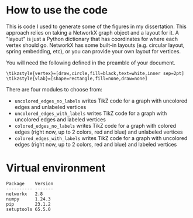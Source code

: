 # How to use the code
This is code I used to generate some of the figures in my dissertation. This approach relies on taking a NetworkX graph object and a layout for it. A "layout" is just a Python dictionary that has coordinates for where each vertex should go. NetworkX has some built-in layouts (e.g. circular layout, spring embedding, etc), or you can provide your own layout for vertices.

You will need the following defined in the preamble of your document.
```
\tikzstyle{vertex}=[draw,circle,fill=black,text=white,inner sep=2pt]
\tikzstyle{vlab}=[shape=rectangle,fill=none,draw=none]
```

There are four modules to choose from:
- `uncolored_edges_no_labels` writes TikZ code for a graph with uncolored edges and unlabeled vertices
- `uncolored_edges_with_labels` writes TikZ code for a graph with uncolored edges and labeled vertices
- `colored_edges_no_labels` writes TikZ code for a graph with colored edges (right now, up to 2 colors, red and blue) and unlabeled vertices
- `colored_edges_with_labels` writes TikZ code for a graph with uncolored edges (right now, up to 2 colors, red and blue) and labeled vertices

# Virtual environment
```
Package    Version
---------- -------
networkx   2.8
numpy      1.24.3
pip        23.1.2
setuptools 65.5.0
```
